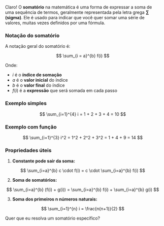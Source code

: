 Claro! O **somatório** na matemática é uma forma de expressar a soma de uma sequência de termos, geralmente representada pela letra grega **∑ (sigma)**. Ele é usado para indicar que você quer somar uma série de valores, muitas vezes definidos por uma fórmula.

### Notação do somatório

A notação geral do somatório é:

$$
\sum_{i = a}^{b} f(i)
$$

Onde:

- $i$ é o **índice de somação**
- $a$ é o **valor inicial** do índice
- $b$ é o **valor final** do índice
- $f(i)$ é a **expressão** que será somada em cada passo

### Exemplo simples

$$
\sum_{i=1}^{4} i = 1 + 2 + 3 + 4 = 10
$$

### Exemplo com função

$$
\sum_{i=1}^{3} i^2 = 1^2 + 2^2 + 3^2 = 1 + 4 + 9 = 14
$$

### Propriedades úteis

1. **Constante pode sair da soma:**

$$
\sum_{i=a}^{b} c \cdot f(i) = c \cdot \sum_{i=a}^{b} f(i)
$$

2. **Soma de somatórios:**

$$
\sum_{i=a}^{b} (f(i) + g(i)) = \sum_{i=a}^{b} f(i) + \sum_{i=a}^{b} g(i)
$$

3. **Soma dos primeiros n números naturais:**

$$
\sum_{i=1}^{n} i = \frac{n(n+1)}{2}
$$

Quer que eu resolva um somatório específico?
